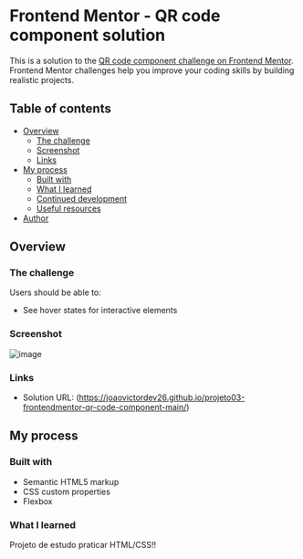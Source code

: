 # Frontend Mentor - QR code component solution

This is a solution to the [QR code component challenge on Frontend Mentor](https://www.frontendmentor.io/challenges/qr-code-component-iux_sIO_H). Frontend Mentor challenges help you improve your coding skills by building realistic projects. 

## Table of contents

- [Overview](#overview)
  - [The challenge](#the-challenge)
  - [Screenshot](#screenshot)
  - [Links](#links)
- [My process](#my-process)
  - [Built with](#built-with)
  - [What I learned](#what-i-learned)
  - [Continued development](#continued-development)
  - [Useful resources](#useful-resources)
- [Author](#author)

## Overview

### The challenge

Users should be able to:

- See hover states for interactive elements

### Screenshot
![image](https://user-images.githubusercontent.com/120648122/229775080-d719fada-e5c2-41cf-ba0f-216e1878b828.png)

### Links

- Solution URL: (https://joaovictordev26.github.io/projeto03-frontendmentor-qr-code-component-main/)

## My process

### Built with

- Semantic HTML5 markup
- CSS custom properties
- Flexbox

### What I learned

Projeto de estudo praticar HTML/CSS!!
